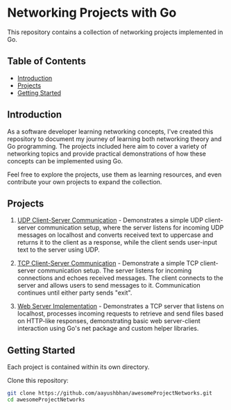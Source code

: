 # Networking Projects with Go

This repository contains a collection of networking projects implemented in Go.
## Table of Contents

- [Introduction](#introduction)
- [Projects](#projects)
- [Getting Started](#getting-started)

## Introduction

As a software developer learning networking concepts, I've created this repository to document my journey of learning both networking theory and Go programming. The projects included here aim to cover a variety of networking topics and provide practical demonstrations of how these concepts can be implemented using Go.

Feel free to explore the projects, use them as learning resources, and even contribute your own projects to expand the collection.

## Projects

1. [UDP Client-Server Communication](/UdpClientServer) - Demonstrates a simple UDP client-server communication setup, where the server listens for incoming UDP messages on localhost and converts received text to uppercase and returns it to the client as a response, while the client sends user-input text to the server using UDP.

2. [TCP Client-Server Communication](/TcpClientServer) - Demonstrate a simple TCP client-server communication setup. The server listens for incoming connections and echoes received messages. The client connects to the server and allows users to send messages to it. Communication continues until either party sends "exit".

3. [Web Server Implementation](/WebServer) - Demonstrates a TCP server that listens on localhost, processes incoming requests to retrieve and send files based on HTTP-like responses, demonstrating basic web server-client interaction using Go's net package and custom helper libraries.
## Getting Started

Each project is contained within its own directory.

Clone this repository:

```sh
git clone https://github.com/aayushbhan/awesomeProjectNetworks.git
cd awesomeProjectNetworks
